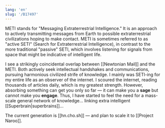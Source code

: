 ```yaml
---
lang: 'en'
slug: '/B17497'
---
```


METI stands for "Messaging Extraterrestrial Intelligence." It is an approach to actively transmitting messages from Earth to possible extraterrestrial civilizations hoping to make contact. METI is sometimes referred to as "active SETI" (Search for Extraterrestrial Intelligence), in contrast to the more traditional "passive" SETI, which involves listening for signals from space that might be indicative of intelligent life.

I see a strikingly coincidental overlap between [[Newtonian Mail]] and the METI. Both actively seek intellectual handshakes and communications, pursuing harmonious civilized strife of knowledge. I mainly was SETI-ing for my entire life as an observer of the internet. I scoured the internet, reading thousands of articles daily, which is my greatest strength. However, absorbing something can get you only so far — it can make you a **sage** but cannot make you **engage**. Thus, I have started to feel the need for a mass-scale general network of knowledge... linking extra intelligent [[Superbrain|superbrains]]...

The current generation is [[hn.cho.sh]] — and plan to scale it to [[Project Naroo]].
